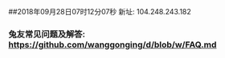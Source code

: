##2018年09月28日07时12分07秒 新址: 104.248.243.182
### 兔友常见问题及解答: https://github.com/wanggonging/d/blob/w/FAQ.md

